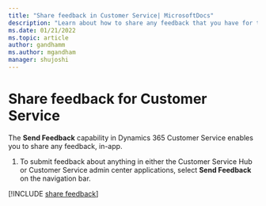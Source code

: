 ```yaml
---
title: "Share feedback in Customer Service| MicrosoftDocs"
description: "Learn about how to share any feedback that you have for the Customer Service Hub app."
ms.date: 01/21/2022
ms.topic: article
author: gandhamm
ms.author: mgandham
manager: shujoshi
---
```

# Share feedback for Customer Service

The **Send Feedback** capability in Dynamics 365 Customer Service enables you to share any feedback, in-app.

1. To submit feedback about anything in either the Customer Service Hub or Customer Service admin center applications, select **Send Feedback** on the navigation bar.

[!INCLUDE [share feedback](../shared/feedback/share-feedback.md)]

